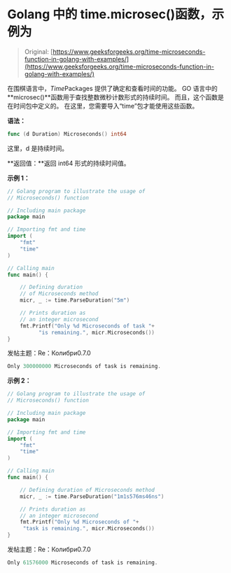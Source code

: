 # Golang 中的 time.microsec()函数，示例为

> Original: [https://www.geeksforgeeks.org/time-microseconds-function-in-golang-with-examples/](https://www.geeksforgeeks.org/time-microseconds-function-in-golang-with-examples/)

在围棋语言中，*Time*Packages 提供了确定和查看时间的功能。 GO 语言中的**microsec()**函数用于查找整数微秒计数形式的持续时间。 而且，这个函数是在时间包中定义的。 在这里，您需要导入“time”包才能使用这些函数。

**语法：**

```go
func (d Duration) Microseconds() int64

```

这里，d 是持续时间。

**返回值：**返回 int64 形式的持续时间值。

**示例 1：**

```go
// Golang program to illustrate the usage of
// Microseconds() function

// Including main package
package main

// Importing fmt and time
import (
    "fmt"
    "time"
)

// Calling main
func main() {

    // Defining duration 
    // of Microseconds method
    micr, _ := time.ParseDuration("5m")

    // Prints duration as 
    // an integer microsecond
    fmt.Printf("Only %d Microseconds of task "+
          "is remaining.", micr.Microseconds())
}
```

发帖主题：Re：Колибри0.7.0

```go
Only 300000000 Microseconds of task is remaining.

```

**示例 2：**

```go
// Golang program to illustrate the usage of
// Microseconds() function

// Including main package
package main

// Importing fmt and time
import (
    "fmt"
    "time"
)

// Calling main
func main() {

    // Defining duration of Microseconds method
    micr, _ := time.ParseDuration("1m1s576ms46ns")

    // Prints duration as 
    // an integer microsecond
    fmt.Printf("Only %d Microseconds of "+
     "task is remaining.", micr.Microseconds())
}
```

发帖主题：Re：Колибри0.7.0

```go
Only 61576000 Microseconds of task is remaining.

```